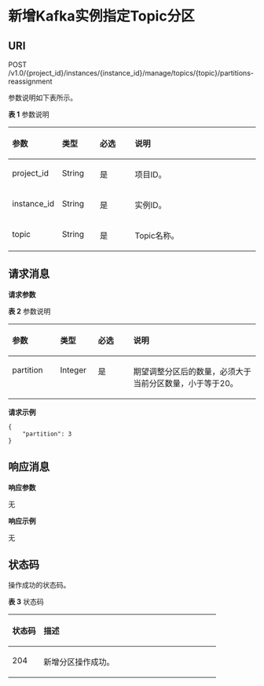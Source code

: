 # 新增Kafka实例指定Topic分区<a name="ZH-CN_TOPIC_0210486912"></a>

## URI<a name="section12435153735914"></a>

POST /v1.0/\{project\_id\}/instances/\{instance\_id\}/manage/topics/\{topic\}/partitions-reassignment

参数说明如下表所示。

**表 1**  参数说明

<a name="table3831205210475"></a>
<table><thead align="left"><tr id="row1283245214472"><th class="cellrowborder" valign="top" width="19.388061193880613%" id="mcps1.2.5.1.1"><p id="p783211525471"><a name="p783211525471"></a><a name="p783211525471"></a>参数</p>
</th>
<th class="cellrowborder" valign="top" width="15.308469153084694%" id="mcps1.2.5.1.2"><p id="p4832152184716"><a name="p4832152184716"></a><a name="p4832152184716"></a>类型</p>
</th>
<th class="cellrowborder" valign="top" width="14.288571142885711%" id="mcps1.2.5.1.3"><p id="p1283285264711"><a name="p1283285264711"></a><a name="p1283285264711"></a>必选</p>
</th>
<th class="cellrowborder" valign="top" width="51.01489851014899%" id="mcps1.2.5.1.4"><p id="p128321952134718"><a name="p128321952134718"></a><a name="p128321952134718"></a>说明</p>
</th>
</tr>
</thead>
<tbody><tr id="row9832452174711"><td class="cellrowborder" valign="top" width="19.388061193880613%" headers="mcps1.2.5.1.1 "><p id="p1983285294711"><a name="p1983285294711"></a><a name="p1983285294711"></a>project_id</p>
</td>
<td class="cellrowborder" valign="top" width="15.308469153084694%" headers="mcps1.2.5.1.2 "><p id="p1183235254710"><a name="p1183235254710"></a><a name="p1183235254710"></a>String</p>
</td>
<td class="cellrowborder" valign="top" width="14.288571142885711%" headers="mcps1.2.5.1.3 "><p id="p1883245210475"><a name="p1883245210475"></a><a name="p1883245210475"></a>是</p>
</td>
<td class="cellrowborder" valign="top" width="51.01489851014899%" headers="mcps1.2.5.1.4 "><p id="p98322520472"><a name="p98322520472"></a><a name="p98322520472"></a>项目ID。</p>
</td>
</tr>
<tr id="row88326521473"><td class="cellrowborder" valign="top" width="19.388061193880613%" headers="mcps1.2.5.1.1 "><p id="p14832195204710"><a name="p14832195204710"></a><a name="p14832195204710"></a>instance_id</p>
</td>
<td class="cellrowborder" valign="top" width="15.308469153084694%" headers="mcps1.2.5.1.2 "><p id="p6832115204712"><a name="p6832115204712"></a><a name="p6832115204712"></a>String</p>
</td>
<td class="cellrowborder" valign="top" width="14.288571142885711%" headers="mcps1.2.5.1.3 "><p id="p10832352124714"><a name="p10832352124714"></a><a name="p10832352124714"></a>是</p>
</td>
<td class="cellrowborder" valign="top" width="51.01489851014899%" headers="mcps1.2.5.1.4 "><p id="p19832115274718"><a name="p19832115274718"></a><a name="p19832115274718"></a>实例ID。</p>
</td>
</tr>
<tr id="row6832752114711"><td class="cellrowborder" valign="top" width="19.388061193880613%" headers="mcps1.2.5.1.1 "><p id="p1783214520474"><a name="p1783214520474"></a><a name="p1783214520474"></a>topic</p>
</td>
<td class="cellrowborder" valign="top" width="15.308469153084694%" headers="mcps1.2.5.1.2 "><p id="p28321452164717"><a name="p28321452164717"></a><a name="p28321452164717"></a>String</p>
</td>
<td class="cellrowborder" valign="top" width="14.288571142885711%" headers="mcps1.2.5.1.3 "><p id="p1883225214713"><a name="p1883225214713"></a><a name="p1883225214713"></a>是</p>
</td>
<td class="cellrowborder" valign="top" width="51.01489851014899%" headers="mcps1.2.5.1.4 "><p id="p6832952194719"><a name="p6832952194719"></a><a name="p6832952194719"></a>Topic名称。</p>
</td>
</tr>
</tbody>
</table>

## 请求消息<a name="section204361137195920"></a>

**请求参数**

**表 2**  参数说明

<a name="table10437143775918"></a>
<table><thead align="left"><tr id="row35071537175917"><th class="cellrowborder" valign="top" width="19.388061193880613%" id="mcps1.2.5.1.1"><p id="p1150803719591"><a name="p1150803719591"></a><a name="p1150803719591"></a>参数</p>
</th>
<th class="cellrowborder" valign="top" width="15.308469153084694%" id="mcps1.2.5.1.2"><p id="p7508163725910"><a name="p7508163725910"></a><a name="p7508163725910"></a>类型</p>
</th>
<th class="cellrowborder" valign="top" width="14.288571142885711%" id="mcps1.2.5.1.3"><p id="p750818379597"><a name="p750818379597"></a><a name="p750818379597"></a>必选</p>
</th>
<th class="cellrowborder" valign="top" width="51.01489851014899%" id="mcps1.2.5.1.4"><p id="p250843711599"><a name="p250843711599"></a><a name="p250843711599"></a>说明</p>
</th>
</tr>
</thead>
<tbody><tr id="row6508173765915"><td class="cellrowborder" valign="top" width="19.388061193880613%" headers="mcps1.2.5.1.1 "><p id="p16508123710592"><a name="p16508123710592"></a><a name="p16508123710592"></a>partition</p>
</td>
<td class="cellrowborder" valign="top" width="15.308469153084694%" headers="mcps1.2.5.1.2 "><p id="p115081937115913"><a name="p115081937115913"></a><a name="p115081937115913"></a>Integer</p>
</td>
<td class="cellrowborder" valign="top" width="14.288571142885711%" headers="mcps1.2.5.1.3 "><p id="p145086370592"><a name="p145086370592"></a><a name="p145086370592"></a>是</p>
</td>
<td class="cellrowborder" valign="top" width="51.01489851014899%" headers="mcps1.2.5.1.4 "><p id="p95084372593"><a name="p95084372593"></a><a name="p95084372593"></a>期望调整分区后的数量，必须大于当前分区数量，小于等于20。</p>
</td>
</tr>
</tbody>
</table>

**请求示例**

```
{
    "partition": 3
}
```

## 响应消息<a name="section114491837175910"></a>

**响应参数**

无

**响应示例**

无

## 状态码<a name="section3449163715916"></a>

操作成功的状态码。

**表 3**  状态码

<a name="table545012370590"></a>
<table><thead align="left"><tr id="row5509193795911"><th class="cellrowborder" valign="top" width="15.15%" id="mcps1.2.3.1.1"><p id="p16509103714590"><a name="p16509103714590"></a><a name="p16509103714590"></a>状态码</p>
</th>
<th class="cellrowborder" valign="top" width="84.85000000000001%" id="mcps1.2.3.1.2"><p id="p5509113714597"><a name="p5509113714597"></a><a name="p5509113714597"></a>描述</p>
</th>
</tr>
</thead>
<tbody><tr id="row950903775910"><td class="cellrowborder" valign="top" width="15.15%" headers="mcps1.2.3.1.1 "><p id="p10509113711590"><a name="p10509113711590"></a><a name="p10509113711590"></a>204</p>
</td>
<td class="cellrowborder" valign="top" width="84.85000000000001%" headers="mcps1.2.3.1.2 "><p id="p145091537125911"><a name="p145091537125911"></a><a name="p145091537125911"></a>新增分区操作成功。</p>
</td>
</tr>
</tbody>
</table>

